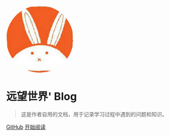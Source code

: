 <!--suppress CheckImageSize, HtmlRequiredAltAttribute -->
<img width="180px" style="border-radius: 50%"  src="static/img/touxiang.png" >

# 远望世界' Blog

> 这是作者自用的文档，用于记录学习过程中遇到的问题和知识。

[GitHub](https://github.com/yuanwangshijie/yuanwangshijie.github.io)
[开始阅读](README.md)

[//]: # (![]&#40;https://api.mtyqx.cn/api/random.php&#41;)